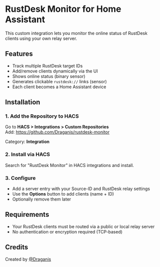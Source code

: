 # RustDesk Monitor for Home Assistant

This custom integration lets you monitor the online status of RustDesk clients using your own relay server.

## Features

- Track multiple RustDesk target IDs
- Add/remove clients dynamically via the UI
- Shows online status (binary sensor)
- Generates clickable `rustdesk://` links (sensor)
- Each client becomes a Home Assistant device

## Installation

### 1. Add the Repository to HACS

Go to **HACS > Integrations > Custom Repositories**  
Add:
https://github.com/Draganis/rustdesk-monitor


Category: **Integration**

### 2. Install via HACS

Search for "RustDesk Monitor" in HACS integrations and install.

### 3. Configure

- Add a server entry with your Source-ID and RustDesk relay settings
- Use the **Options** button to add clients (name + ID)
- Optionally remove them later

## Requirements

- Your RustDesk clients must be routed via a public or local relay server
- No authentication or encryption required (TCP-based)

## Credits

Created by [@Draganis](https://github.com/Draganis)
